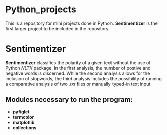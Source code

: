 # Python_projects
This is a repository for mini projects done in Python. **Sentimentizer** is the first larger project to be included in the repository.

# Sentimentizer
**Sentimentizer** classifies the polarity of a given text without the use of Python *NLTK* package. In the first analysis, the number of postive and negative words is discerned. While the second analysis allows for the inclusion of stopwords, the third analysis includes the possibility of running a comparative analysis of two *.txt* files or manually typed-in text input.

## Modules necessary to run the program:
- **pyfiglet**
- **termcolor**
- **matplotlib**
- **collections**
